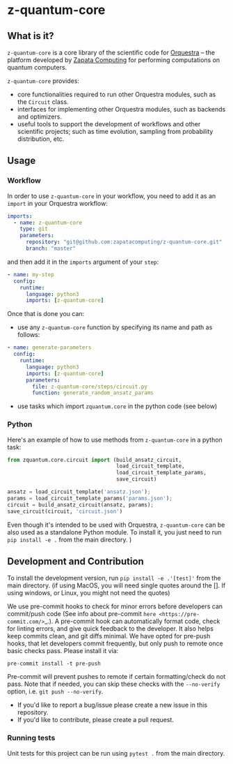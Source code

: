 # z-quantum-core

## What is it?

`z-quantum-core` is a core library of the scientific code for [Orquestra](https://www.zapatacomputing.com/orquestra/) – the platform developed by [Zapata Computing](https://www.zapatacomputing.com) for performing computations on quantum computers.

`z-quantum-core` provides:

- core functionalities required to run other Orquestra modules, such as the `Circuit` class.
- interfaces for implementing other Orquestra modules, such as backends and optimizers.
- useful tools to support the development of workflows and other scientific projects; such as time evolution, sampling from probability distribution, etc.

## Usage

### Workflow

In order to use `z-quantum-core` in your workflow, you need to add it as an `import` in your Orquestra workflow:

```yaml
imports:
  - name: z-quantum-core
    type: git
    parameters:
      repository: "git@github.com:zapatacomputing/z-quantum-core.git"
      branch: "master"
```

and then add it in the `imports` argument of your `step`:

```yaml
- name: my-step
  config:
    runtime:
      language: python3
      imports: [z-quantum-core]
```

Once that is done you can:

- use any `z-quantum-core` function by specifying its name and path as follows:

```yaml
- name: generate-parameters
  config:
    runtime:
      language: python3
      imports: [z-quantum-core]
      parameters:
        file: z-quantum-core/steps/circuit.py
        function: generate_random_ansatz_params
```

- use tasks which import `zquantum.core` in the python code (see below)

### Python

Here's an example of how to use methods from `z-quantum-core` in a python task:

```python
from zquantum.core.circuit import (build_ansatz_circuit,
                                   load_circuit_template,
                                   load_circuit_template_params,
                                   save_circuit)

ansatz = load_circuit_template('ansatz.json');
params = load_circuit_template_params('params.json');
circuit = build_ansatz_circuit(ansatz, params);
save_circuit(circuit, 'circuit.json')
```

Even though it's intended to be used with Orquestra, `z-quantum-core` can be also used as a standalone Python module.
To install it, you just need to run `pip install -e .` from the main directory. )

## Development and Contribution

To install the development version, run `pip install -e .'[test]'` from the main directory. (if using MacOS, you will need single quotes around the []. If using windows, or Linux, you might not need the quotes)

We use pre-commit hooks to check for minor errors before developers can commit/push code (See info about pre-commit `here <https://pre-commit.com/>`\_.). A pre-commit hook can automatically format code, check for linting errors, and give quick feedback to the developer.
It also helps keep commits clean, and git diffs minimal. We have opted for pre-push hooks, that let developers commit frequently, but only push to remote once basic checks pass. Please install it via:

`pre-commit install -t pre-push`

Pre-commit will prevent pushes to remote if certain formatting/check do not pass.
Note that if needed, you can skip these checks with the `--no-verify` option, i.e. `git push --no-verify`.

- If you'd like to report a bug/issue please create a new issue in this repository.
- If you'd like to contribute, please create a pull request.

### Running tests

Unit tests for this project can be run using `pytest .` from the main directory.
